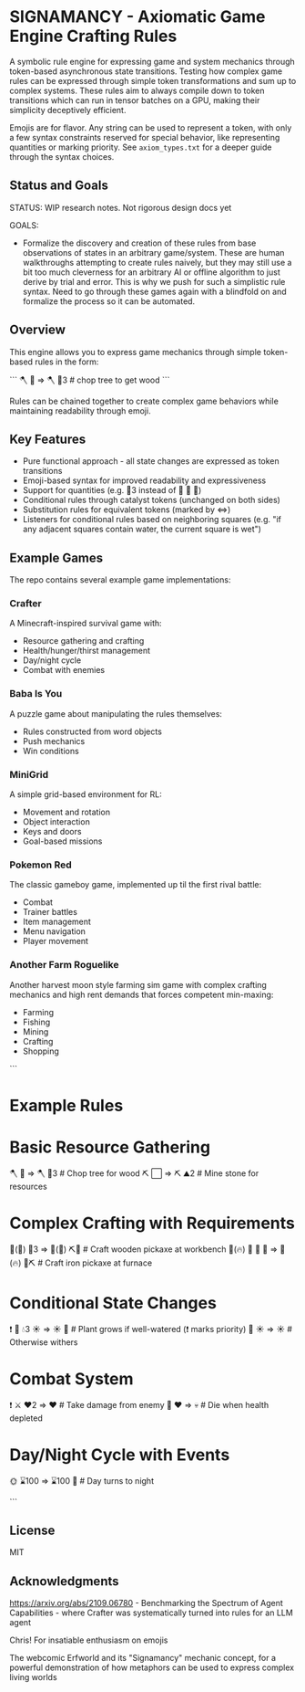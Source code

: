 # SIGNAMANCY - Axiomatic Game Engine Crafting Rules

A symbolic rule engine for expressing game and system mechanics through token-based asynchronous state transitions.  Testing how complex game rules can be expressed through simple token transformations and sum up to complex systems.  These rules aim to always compile down to token transitions which can run in tensor batches on a GPU, making their simplicity deceptively efficient.

Emojis are for flavor.  Any string can be used to represent a token, with only a few syntax constraints reserved for special behavior, like representing quantities or marking priority. See `axiom_types.txt` for a deeper guide through the syntax choices.

## Status and Goals

STATUS: WIP research notes.  Not rigorous design docs yet

GOALS: 
- Formalize the discovery and creation of these rules from base observations of states in an arbitrary game/system.  These are human walkthroughs attempting to create rules naively, but they may still use a bit too much cleverness for an arbitrary AI or offline algorithm to just derive by trial and error.  This is why we push for such a simplistic rule syntax.  Need to go through these games again with a blindfold on and formalize the process so it can be automated.

## Overview

This engine allows you to express game mechanics through simple token-based rules in the form:

\```
🪓 🌳 => 🪓 🤎3  # chop tree to get wood
\```

Rules can be chained together to create complex game behaviors while maintaining readability through emoji.

## Key Features

- Pure functional approach - all state changes are expressed as token transitions
- Emoji-based syntax for improved readability and expressiveness
- Support for quantities (e.g. 🍎3 instead of 🍎 🍎 🍎)
- Conditional rules through catalyst tokens (unchanged on both sides)
- Substitution rules for equivalent tokens (marked by <=>)
- Listeners for conditional rules based on neighboring squares (e.g. "if any adjacent squares contain water, the current square is wet")


## Example Games

The repo contains several example game implementations:

### Crafter
A Minecraft-inspired survival game with:
- Resource gathering and crafting
- Health/hunger/thirst management  
- Day/night cycle
- Combat with enemies

### Baba Is You
A puzzle game about manipulating the rules themselves:
- Rules constructed from word objects
- Push mechanics
- Win conditions

### MiniGrid
A simple grid-based environment for RL:
- Movement and rotation
- Object interaction
- Keys and doors
- Goal-based missions

### Pokemon Red
The classic gameboy game, implemented up til the first rival battle:
- Combat
- Trainer battles
- Item management
- Menu navigation
- Player movement

### Another Farm Roguelike
Another harvest moon style farming sim game with complex crafting mechanics and high rent demands that forces competent min-maxing:
- Farming
- Fishing
- Mining
- Crafting
- Shopping

\```
# Example Rules

# Basic Resource Gathering
🪓 🌳 => 🪓 🤎3  # Chop tree for wood
⛏️ ⬜ => ⛏️ ⛰2  # Mine stone for resources

# Complex Crafting with Requirements
👣(🧰) 🤎3 => 👣(🧰) ⛏️🤎  # Craft wooden pickaxe at workbench
👣(🔥) 🥈 🖤 🌳 => 👣(🔥) 🥈⛏️  # Craft iron pickaxe at furnace

# Conditional State Changes
❗ 🌱 💧3 ☀️ => ☀️ 🌳  # Plant grows if well-watered (❗ marks priority)
🌱 ☀️ => ☀️  # Otherwise withers

# Combat System
❗ ⚔️ ❤️2 => ❤️ # Take damage from enemy
🧍 ❤️ => 💀  # Die when health depleted

# Day/Night Cycle with Events
🌞 ⌛100 => ⌛100 🌛  # Day turns to night

\```

## License

MIT

## Acknowledgments

https://arxiv.org/abs/2109.06780 - Benchmarking the Spectrum of Agent Capabilities - where Crafter was systematically turned into rules for an LLM agent

Chris!  For insatiable enthusiasm on emojis

The webcomic Erfworld and its "Signamancy" mechanic concept, for a powerful demonstration of how metaphors can be used to express complex living worlds
